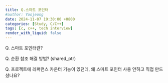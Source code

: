 ```yaml
---
title: Q.스마트 포인터
#author: Yoojeong
date: 2024-11-07 19:30:00 +0800
categories: [Study, C/C++]
tags: [c, c++, tech interview]
render_with_liquid: false
---
```



Q. 스마트 포인터란?  

Q. 순환 참조 해결 방법? (shared_ptr)  

Q. 프로젝트에 레퍼런스 카운터 기능이 있던데, 왜 스마트 포인터 사용 안하고 직접 만드셨나요?  
